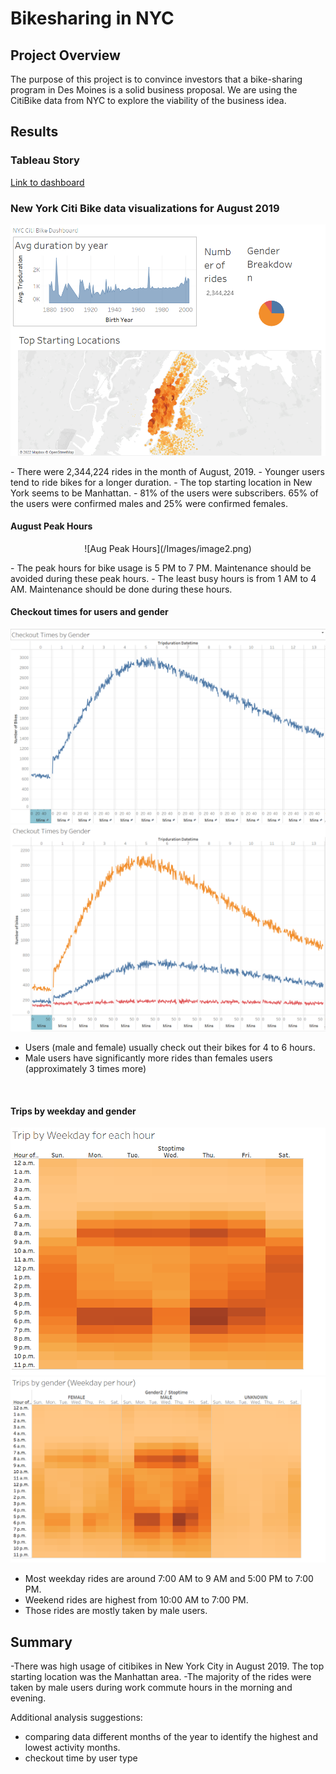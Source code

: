 # Bikesharing in NYC

## Project Overview

The purpose of this project is to convince investors that a bike-sharing program in Des Moines is a solid business proposal. We are using the CitiBike data from NYC to explore the viability of the business idea.


## Results

### Tableau Story
[Link to dashboard](https://public.tableau.com/app/profile/yongxin.liu/viz/NYC_BIkeSharing/NYC_Bikeshare?publish=yes)

### New York Citi Bike data visualizations for August 2019
![dashboard](/Images/image1.png)
<p align="center">

</p>
- There were 2,344,224 rides in the month of August, 2019. 
- Younger users tend to ride bikes for a longer duration. 
- The top starting location in New York seems to be Manhattan. 
- 81% of the users were subscribers. 65% of the users were confirmed males and 25% were confirmed females. 

#### August Peak Hours
<p align="center">
![Aug Peak Hours](/Images/image2.png)
</p>
- The peak hours for bike usage is 5 PM to 7 PM. Maintenance should be avoided during these peak hours. 
- The least busy hours is from 1 AM to 4 AM. Maintenance should be done during these hours.

<br>


#### Checkout times for users and gender

![checkout times](/Images/image3.png)
![checkout times gender](/Images/image4.png)


- Users (male and female) usually check out their bikes for 4 to 6 hours.
- Male users have significantly more rides than females users (approximately 3 times more)
<br>



#### Trips by weekday and gender
![trips by weekday](/Images/image6.png)
![trips by weekday](/Images/image5.png)


- Most weekday rides are around 7:00 AM to 9 AM and 5:00 PM to 7:00 PM.
- Weekend rides are highest from 10:00 AM to 7:00 PM.
- Those rides are mostly taken by male users.


## Summary
-There was high usage of citibikes in New York City in August 2019. The top starting location was the Manhattan area. 
-The majority of the rides were taken by male users during work commute hours in the morning and evening.



Additional analysis suggestions:
- comparing data different months of the year to identify the highest and lowest activity months. 
- checkout time by user type 
